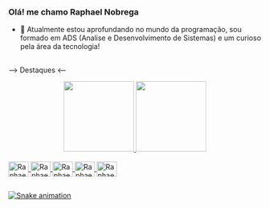### Olá! me chamo Raphael Nobrega

- 🌱 Atualmente estou aprofundando no mundo da programação, sou formado
em ADS (Analise e Desenvolvimento de Sistemas) e um curioso pela área da tecnologia!
##
--> Destaques <--

<div align="center">
  <a href="https://github.com/darksidees">
  <img height="140em" src="https://github-readme-stats.vercel.app/api?username=darksidees&show_icons=true&theme=tokyonight&include_all_commits=true&count_private=true"/>
  <img height="140em" src="https://github-readme-stats.vercel.app/api/top-langs/?username=darksidees&layout=compact&langs_count=7&theme=tokyonight"/>
</div>
<div style="display: inline_block"><br>
  <img align="center" alt="Raphael-HTML" height="30" width="40"src="https://cdn.jsdelivr.net/gh/devicons/devicon/icons/html5/html5-original.svg" />
  <img align="center" alt="Raphael-CSS" height="30" width="40" src="https://cdn.jsdelivr.net/gh/devicons/devicon/icons/css3/css3-original.svg" />                 
  <img align="center" alt="Raphael-Js" height="30" width="40" src="https://cdn.jsdelivr.net/gh/devicons/devicon/icons/javascript/javascript-original.svg" />
  <img align="center" alt="Raphael-Figma" height="30" width="40" src="https://cdn.jsdelivr.net/gh/devicons/devicon/icons/figma/figma-original.svg" />  
  <img align="center" alt="Raphael-VScode" height="30" width="40" src="https://cdn.jsdelivr.net/gh/devicons/devicon/icons/vscode/vscode-original.svg" />      
  </div>
  
  ##
  
  ![Snake animation](https://github.com/darksidees/darksidees/blob/output/github-contribution-grid-snake.svg)
